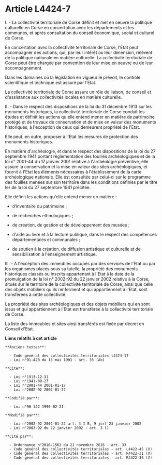 # Article L4424-7

I. - La collectivité territoriale de Corse définit et met en oeuvre la politique culturelle en Corse en concertation avec les
départements et les communes, et après consultation du conseil économique, social et culturel de Corse.

En concertation avec la collectivité territoriale de Corse, l'Etat peut accompagner des actions, qui, par leur intérêt ou
leur dimension, relèvent de la politique nationale en matière culturelle. La collectivité territoriale de Corse peut être
chargée par convention de leur mise en oeuvre ou de leur accompagnement.

Dans les domaines où la législation en vigueur le prévoit, le contrôle scientifique et technique est assuré par l'Etat.

La collectivité territoriale de Corse assure un rôle de liaison, de conseil et d'assistance aux collectivités locales en
matière culturelle.

II. - Dans le respect des dispositions de la loi du 31 décembre 1913 sur les monuments historiques, la collectivité
territoriale de Corse conduit les études et définit les actions qu'elle entend mener en matière de patrimoine protégé et de
travaux de conservation et de mise en valeur des monuments historiques, à l'exception de ceux qui demeurent propriété de
l'Etat.

Elle peut, en outre, proposer à l'Etat les mesures de protection des monuments historiques.

En matière d'archéologie, et dans le respect des dispositions de la loi du 27 septembre 1941 portant réglementation des
fouilles archéologiques et de la loi n° 2001-44 du 17 janvier 2001 relative à l'archéologie préventive, elle assure la
conservation et la mise en valeur des sites archéologiques, et fournit à l'Etat les éléments nécessaires à l'établissement de
la carte archéologique nationale. Elle est consultée par celui-ci sur le programme des fouilles menées sur son territoire
dans les conditions définies par le titre Ier de la loi du 27 septembre 1941 précitée.

Elle définit les actions qu'elle entend mener en matière :

- d'inventaire du patrimoine ;

- de recherches ethnologiques ;

- de création, de gestion et de développement des musées ;

- d'aide au livre et à la lecture publique, dans le respect des compétences départementales et communales ;

- de soutien à la création, de diffusion artistique et culturelle et de sensibilisation à l'enseignement artistique.

III. - A l'exception des immeubles occupés par des services de l'Etat ou par les organismes placés sous sa tutelle, la
propriété des monuments historiques classés ou inscrits appartenant à l'Etat à la date de la promulgation de la loi n°
2002-92 du 22 janvier 2002 relative à la Corse, situés sur le territoire de la collectivité territoriale de Corse, ainsi que
celle des objets mobiliers qu'ils renferment et qui appartiennent à l'Etat, sont transférées à cette collectivité.

La propriété des sites archéologiques et des objets mobiliers qui en sont issus et qui appartiennent à l'Etat est transférée
à la collectivité territoriale de Corse.

La liste des immeubles et sites ainsi transférés est fixée par décret en Conseil d'Etat.

**Liens relatifs à cet article**

	**Anciens textes**:

	  - Code général des collectivités territoriales l4424-17
	  - Loi n°91-428 du 13 mai 1991 - art. 35 (Ab)

	**Cite**:

	  - Loi n°1913-12-31
	  - Loi n°1941-09-27
	  - Loi n°2001-44 2001-01-17
	  - Loi n°2002-92 2002-01-22

	**Codifié par**:

	  - Loi n°96-142 1996-02-21

	**Modifié par**:

	  - Loi n°2002-92 2002-01-22 art. 3 I B, 9 jorf 23 janvier 2002
	  - Loi n°2002-92 du 22 janvier 2002 - art. 3 ()

	**Cité par**:

	  - Ordonnance n°2016-1562 du 21 novembre 2016 - art. 33
	  - Code général des collectivités territoriales - art. L4422-45 (V)
	  - Code général des collectivités territoriales - art. R4422-31 (V)
	  - Code général des collectivités territoriales - art. R4422-36 (V)
